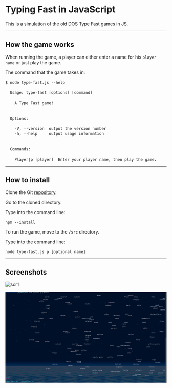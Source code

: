 # Typing Fast in JavaScript
This is a simulation of the old DOS Type Fast games in JS.

---

## How the game works

When running the game, a player can either enter a name for his `player name` or just play the game.

The command that the game takes in:

	$ node type-fast.js --help

	  Usage: type-fast [options] [command]

	  	A Type Fast game!


	  Options:

    	-V, --version  output the version number
    	-h, --help     output usage information


	  Commands:

    	Player|p [player]  Enter your player name, then play the game.


---

## How to install

Clone the Git [repository](https://github.com/Anarcroth/type-fast-js.git).

Go to the cloned directory.

Type into the command line:

	npm --install
	
To run the game, move to the `/src` directory.

Type into the command line:

	node type-fast.js p [optional name]


---

## Screenshots

![scr1](\./screenshots/screenshot1.png  "scr1")

![scr2](./screenshots/screenshot2.png  "scr2")